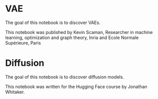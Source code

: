 # VAE

The goal of this notebook is to discover VAEs.

This notebook was published by Kevin Scaman, Researcher in machine learning, optimization and graph theory, Inria and Ecole Normale Supérieure, Paris

# Diffusion

The goal of this notebook is to discover diffusion models.

This notebook was written for the Hugging Face course by Jonathan Whitaker.


